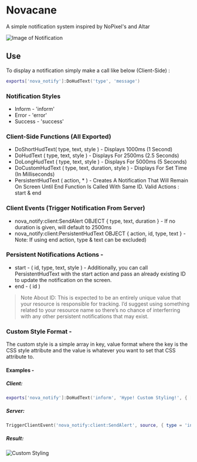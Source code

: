 # Novacane
A simple notification system inspired by NoPixel's and Altar

![Image of Notification](https://i.imgur.com/shT1XWc.png)

## Use
To display a notification simply make a call like below (Client-Side) :

```lua
exports['nova_notify']:DoHudText('type', 'message')
```

### Notification Styles
* Inform - 'inform'
* Error - 'error'
* Success - 'success'

### Client-Side Functions (All Exported)
* DoShortHudText( type, text, style ) - Displays 1000ms (1 Second)
* DoHudText ( type, text, style ) - Displays For 2500ms (2.5 Seconds)
* DoLongHudText ( type, text, style ) - Displays For 5000ms (5 Seconds)
* DoCustomHudText ( type, text, duration, style ) - Displays For Set Time (In Milliseconds)
* PersistentHudText ( action, * ) - Creates A Notification That Will Remain On Screen Until End Function Is Called With Same ID. Valid Actions : start & end

### Client Events (Trigger Notification From Server)
* nova_notify:client:SendAlert OBJECT { type, text, duration } - If no duration is given, will default to 2500ms
* nova_notify:client:PersistentHudText OBJECT { action, id, type, text } - Note: If using end action, type & text can be excluded)

### Persistent Notifications Actions -
* start - ( id, type, text, style ) - Additionally, you can call PersistentHudText with the start action and pass an already existing ID to update the notification on the screen.
* end - ( id )

> Note About ID: This is expected to be an entirely unique value that your resource is responsible for tracking. I’d suggest using something related to your resource name so there’s no chance of interferring with any other persistent notifications that may exist.

### Custom Style Format -
The custom style is a simple array in key, value format where the key is the CSS style attribute and the value is whatever you want to set that CSS attribute to.

#### Examples -
##### Client:
```LUA
exports['nova_notify']:DoHudText('inform', 'Hype! Custom Styling!', { ['background-color'] = '#ffffff', ['color'] = '#000000' })
```

##### Server:
```LUA
TriggerClientEvent('nova_notify:client:SendAlert', source, { type = 'inform', text = 'Hype! Custom Styling!', style = { ['background-color'] = '#ffffff', ['color'] = '#000000' } })
```

##### Result:
![Custom Styling](https://i.imgur.com/FClWCqm.png)